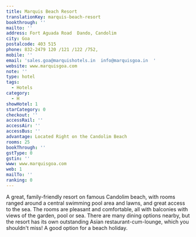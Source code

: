 ```yaml
---
title: Marquis Beach Resort
translationKey: marquis-beach-resort
bookthrough: ''
mailto: ''
address: Fort Aguada Road  Dando, Candolim
city: Goa
postalcode: 403 515
phone: 832-2479 120 /121 /122 /752,
mobile: ''
email: 'sales.goa@marquishotels.in  info@marquisgoa.in  '
website: www.marquisgoa.com
note: ''
type: hotel
tags:
  - Hotels
category:
  - H
showHotel: 1
starCategory: 0
checkout: ''
accessRail: ''
accessAir: ''
accessBus: ''
advantage: Located Right on the Candolim Beach
rooms: 25
bookThrough: ''
gstType: 0
gstin: ''
www: www.marquisgoa.com
web: 1
mailTo: ''
ranking: 0
---
```







A great, family-friendly resort on famous Candolim beach, with rooms ranged around a central swimming pool area and lawns, and great access to the sea. The rooms are pleasant and comfortable, all with balconies with views of the garden, pool or sea. There are many dining options nearby, but the resort has its own outstanding Asian restaurant-cum-lounge, which you shouldn't miss! A good option for a beach holiday.